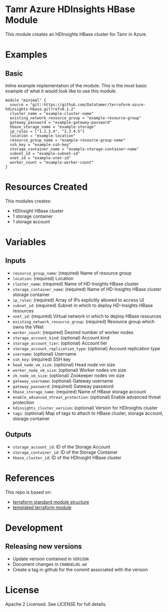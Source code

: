 # Tamr Azure HDInsights HBase Module

This module creates an HDInsights HBase cluster for Tamr in Azure.

# Examples
## Basic
Inline example implementation of the module.  This is the most basic example of what it would look like to use this module.
```
module "minimal" {
  source = "git::https://github.com/Datatamer/terraform-azure-hdinsights-hbase.git?ref=0.1.2"
  cluster_name = "example-cluster-name"
  existing_network_resource_group = "example-resource-group"
  gateway_password = "example-gateway-password"
  hbase_storage_name = "example-storage"
  ip_rules = ["1.2.3.4", "2.3.4.5"]
  location = "example-location"
  resource_group_name = "example-resource-group-name"
  ssh_key = "example-ssh-key"
  storage_container_name = "example-storage-container-name"
  subnet_id = "example-subnet-id"
  vnet_id = "example-vnet-id"
  worker_count = "example-worker-count"
}
```

# Resources Created
This modules creates:
* HDInsight HBase cluster
* 1 storage container
* 1 storage account

# Variables 
## Inputs
* `resource_group_name`: (required) Name of resource group
* `location`: (required) Location
* `cluster_name`: (required) Name of HD-Insights HBase cluster
* `storage_container_name`: (required) Name of HD-Insights HBase cluster storage container
* `ip_rules`: (required) Array of IPs explicitly allowed to access UI
* `subnet_id`: (required) Subnet in which to deploy HD-Insights HBase resources
* `vnet_id`: (required) Virtual network in which to deploy HBase resources
* `existing_network_resource_group`: (required) Resource group which owns the VNet
* `worker_count`: (required) Desired number of worker nodes
* `storage_account_kind`: (optional) Account kind
* `storage_account_tier`: (optional) Account tier
* `storage_account_replication_type`: (optional) Account replication type
* `username`: (optional) Username
* `ssh_key`: (required) SSH key
* `head_node_vm_size`: (optional) Head node vm size
* `worker_node_vm_size`: (optional) Worker nodes vm size
* `zk_node_vm_size`: (optional) Zookeeper nodes vm size
* `gateway_username`: (optional) Gateway username
* `gateway_password`: (required) Gateway password
* `hbase_storage_name`: (required) Name of HBase storage account
* `enable_advanced_threat_protection`: (optional) Enable advanced threat protection
* `hdinsights_cluster_version`: (optional) Version for HDInsights cluster
* `tags`: (optional) Map of tags to attach to HBase cluster, storage account, storage container

## Outputs
* `storage_account_id`: ID of the Storage Account
* `storage_container_id`: ID of the Storage Container
* `hbase_cluster_id`: ID of the HDInsight HBase cluster

# References
This repo is based on:
* [terraform standard module structure](https://www.terraform.io/docs/modules/index.html#standard-module-structure)
* [templated terraform module](https://github.com/tmknom/template-terraform-module)

# Development
## Releasing new versions
* Update version contained in `VERSION`
* Document changes in `CHANGELOG.md`
* Create a tag in github for the commit associated with the version

# License
Apache 2 Licensed. See LICENSE for full details.
